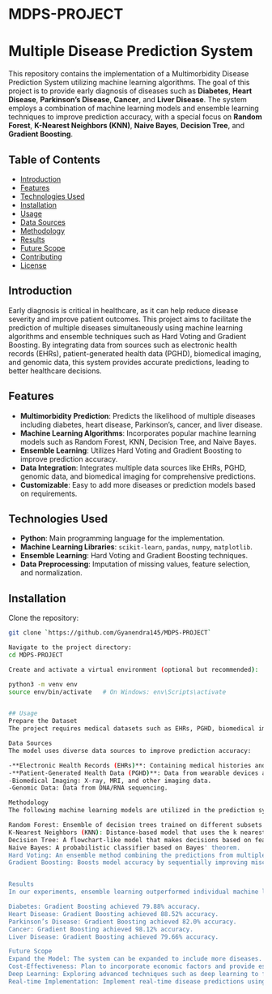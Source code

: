 # MDPS-PROJECT

# Multiple Disease Prediction System

This repository contains the implementation of a Multimorbidity Disease Prediction System utilizing machine learning algorithms. The goal of this project is to provide early diagnosis of diseases such as **Diabetes**, **Heart Disease**, **Parkinson’s Disease**, **Cancer**, and **Liver Disease**. The system employs a combination of machine learning models and ensemble learning techniques to improve prediction accuracy, with a special focus on **Random Forest**, **K-Nearest Neighbors (KNN)**, **Naive Bayes**, **Decision Tree**, and **Gradient Boosting**.

## Table of Contents

- [Introduction](#introduction)
- [Features](#features)
- [Technologies Used](#technologies-used)
- [Installation](#installation)
- [Usage](#usage)
- [Data Sources](#data-sources)
- [Methodology](#methodology)
- [Results](#results)
- [Future Scope](#future-scope)
- [Contributing](#contributing)
- [License](#license)

## Introduction

Early diagnosis is critical in healthcare, as it can help reduce disease severity and improve patient outcomes. This project aims to facilitate the prediction of multiple diseases simultaneously using machine learning algorithms and ensemble techniques such as Hard Voting and Gradient Boosting. By integrating data from sources such as electronic health records (EHRs), patient-generated health data (PGHD), biomedical imaging, and genomic data, this system provides accurate predictions, leading to better healthcare decisions.

## Features

- **Multimorbidity Prediction**: Predicts the likelihood of multiple diseases including diabetes, heart disease, Parkinson’s, cancer, and liver disease.
- **Machine Learning Algorithms**: Incorporates popular machine learning models such as Random Forest, KNN, Decision Tree, and Naive Bayes.
- **Ensemble Learning**: Utilizes Hard Voting and Gradient Boosting to improve prediction accuracy.
- **Data Integration**: Integrates multiple data sources like EHRs, PGHD, genomic data, and biomedical imaging for comprehensive predictions.
- **Customizable**: Easy to add more diseases or prediction models based on requirements.

## Technologies Used

- **Python**: Main programming language for the implementation.
- **Machine Learning Libraries**: `scikit-learn`, `pandas`, `numpy`, `matplotlib`.
- **Ensemble Learning**: Hard Voting and Gradient Boosting techniques.
- **Data Preprocessing**: Imputation of missing values, feature selection, and normalization.

## Installation

Clone the repository:
```bash
git clone `https://github.com/Gyanendra145/MDPS-PROJECT`

Navigate to the project directory:
cd MDPS-PROJECT

Create and activate a virtual environment (optional but recommended):

python3 -m venv env
source env/bin/activate   # On Windows: env\Scripts\activate


## Usage
Prepare the Dataset
The project requires medical datasets such as EHRs, PGHD, biomedical images, or genomic data. Ensure your dataset is properly formatted and placed in the dataset/ directory.

Data Sources
The model uses diverse data sources to improve prediction accuracy:

-**Electronic Health Records (EHRs)**: Containing medical histories and diagnoses.
-**Patient-Generated Health Data (PGHD)**: Data from wearable devices and smartphone apps.
-Biomedical Imaging: X-ray, MRI, and other imaging data.
-Genomic Data: Data from DNA/RNA sequencing.

Methodology
The following machine learning models are utilized in the prediction system:

Random Forest: Ensemble of decision trees trained on different subsets of data and features.
K-Nearest Neighbors (KNN): Distance-based model that uses the k nearest neighbors to classify data points.
Decision Tree: A flowchart-like model that makes decisions based on features.
Naive Bayes: A probabilistic classifier based on Bayes' theorem.
Hard Voting: An ensemble method combining the predictions from multiple models.
Gradient Boosting: Boosts model accuracy by sequentially improving misclassified cases.


Results
In our experiments, ensemble learning outperformed individual machine learning models in predicting multiple diseases:

Diabetes: Gradient Boosting achieved 79.88% accuracy.
Heart Disease: Gradient Boosting achieved 88.52% accuracy.
Parkinson’s Disease: Gradient Boosting achieved 82.0% accuracy.
Cancer: Gradient Boosting achieved 98.12% accuracy.
Liver Disease: Gradient Boosting achieved 79.66% accuracy.

Future Scope
Expand the Model: The system can be expanded to include more diseases.
Cost-Effectiveness: Plan to incorporate economic factors and provide estimates of treatment costs.
Deep Learning: Exploring advanced techniques such as deep learning to further enhance predictive accuracy.
Real-time Implementation: Implement real-time disease predictions using wearable devices and live data streams.


